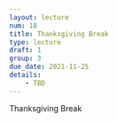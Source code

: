 ```yaml
---
layout: lecture
num: 18
title: Thanksgiving Break
type: lecture
draft: 1
group: 3
due_date: 2021-11-25
details: 
    - TBD
---
```



Thanksgiving Break